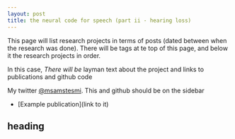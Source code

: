 ```yaml
---
layout: post
title: the neural code for speech (part ii - hearing loss)
---
```


<p class="message">
  This page will list research projects in terms of posts (dated between when the research was done). There will be tags at te top of this page, and below it the research projects in order.
</p>

In this case, *There will be* layman text about the project and links to publications and github code

My twitter [@msamstesmi](https://twitter.com/samstesmi). This and github should be on the sidebar

* [Example publication](link to it)

## heading
